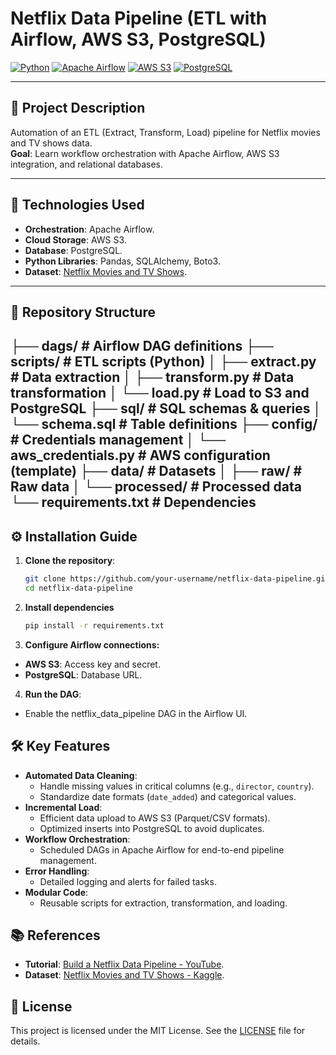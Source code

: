 
# Netflix Data Pipeline (ETL with Airflow, AWS S3, PostgreSQL)

[![Python](https://img.shields.io/badge/Python-3.9%2B-blue)](https://www.python.org/)
[![Apache Airflow](https://img.shields.io/badge/Apache%20Airflow-2.5%2B-orange)](https://airflow.apache.org/)
[![AWS S3](https://img.shields.io/badge/AWS%20S3-Cloud%20Storage-ff9900)](https://aws.amazon.com/s3/)
[![PostgreSQL](https://img.shields.io/badge/PostgreSQL-15%2B-336791)](https://www.postgresql.org/)

---

## 🚀 **Project Description**  
Automation of an ETL (Extract, Transform, Load) pipeline for Netflix movies and TV shows data.  
**Goal**: Learn workflow orchestration with Apache Airflow, AWS S3 integration, and relational databases.

---

## 🔧 **Technologies Used**  
- **Orchestration**: Apache Airflow.  
- **Cloud Storage**: AWS S3.  
- **Database**: PostgreSQL.  
- **Python Libraries**: Pandas, SQLAlchemy, Boto3.  
- **Dataset**: [Netflix Movies and TV Shows](https://www.kaggle.com/datasets/shivamb/netflix-shows).

---

## 📂 **Repository Structure**
├── dags/ # Airflow DAG definitions
├── scripts/ # ETL scripts (Python)
│ ├── extract.py # Data extraction
│ ├── transform.py # Data transformation
│ └── load.py # Load to S3 and PostgreSQL
├── sql/ # SQL schemas & queries
│ └── schema.sql # Table definitions
├── config/ # Credentials management
│ └── aws_credentials.py # AWS configuration (template)
├── data/ # Datasets
│ ├── raw/ # Raw data
│ └── processed/ # Processed data
└── requirements.txt # Dependencies
---

## ⚙️ **Installation Guide**  
1. **Clone the repository**:  
   ```bash
   git clone https://github.com/your-username/netflix-data-pipeline.git
   cd netflix-data-pipeline
2. **Install dependencies**
   ```bash
   pip install -r requirements.txt
3. **Configure Airflow connections:**
- **AWS S3**: Access key and secret.
- **PostgreSQL**: Database URL.

4. **Run the DAG**:
- Enable the netflix_data_pipeline DAG in the Airflow UI.

## 🛠️ **Key Features**  
- **Automated Data Cleaning**:  
  - Handle missing values in critical columns (e.g., `director`, `country`).  
  - Standardize date formats (`date_added`) and categorical values.  
- **Incremental Load**:  
  - Efficient data upload to AWS S3 (Parquet/CSV formats).  
  - Optimized inserts into PostgreSQL to avoid duplicates.  
- **Workflow Orchestration**:  
  - Scheduled DAGs in Apache Airflow for end-to-end pipeline management.  
- **Error Handling**:  
  - Detailed logging and alerts for failed tasks.  
- **Modular Code**:  
  - Reusable scripts for extraction, transformation, and loading.
## 📚 **References**  
- **Tutorial**: [Build a Netflix Data Pipeline - YouTube](https://www.youtube.com/watch?v=ZnQwO6V7pec).  
- **Dataset**: [Netflix Movies and TV Shows - Kaggle](https://www.kaggle.com/datasets/shivamb/netflix-shows).
## 📄 **License**  
This project is licensed under the MIT License. See the [LICENSE](LICENSE) file for details.  
